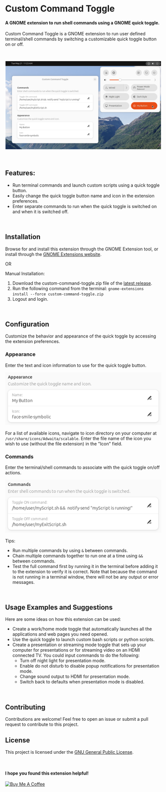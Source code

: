# Custom Command Toggle

#### A GNOME extension to run shell commands using a GNOME quick toggle.

Custom Command Toggle is a GNOME extension to run user defined terminal/shell commands by switching a customizable quick toggle button on or off.

<br>

![Screenshot-main](screenshots/Screenshot-main.png)

<br>

## Features:

- Run terminal commands and launch custom scripts using a quick toggle button.
- Easily change the quick toggle button name and icon in the extension preferences.
- Enter separate commands to run when the quick toggle is switched on and when it is switched off.

<br>

## Installation

Browse for and install this extension through the GNOME Extension tool, or install through the [GNOME Extensions website](https://extensions.gnome.org/extension/7012/custom-command-toggle/).

OR

Manual Installation:

1. Download the  custom-command-toggle.zip file of the [latest release](https://github.com/StorageB/custom-command-toggle/releases/tag/v2). 
2. Run the following command from the terminal:
`gnome-extensions install --force custom-command-toggle.zip`
3. Logout and login.

<br>

## Configuration

Customize the behavior and appearance of the quick toggle by accessing the extension preferences.

### Appearance

Enter the text and icon information to use for the quick toggle button. 

![Screenshot-appearance](screenshots/Screenshot-appearance.png)

For a list of available icons, navigate to icon directory on your computer at `/usr/share/icons/Adwaita/scalable`. Enter the file name of the icon you wish to use (without the file extension) in the "Icon" field.



### Commands

Enter the terminal/shell commands to associate with the quick toggle on/off actions.

![Screenshot-commands](screenshots/Screenshot-commands.png)

Tips:
- Run multiple commands by using `&` between commands.
- Chain multiple commands together to run one at a time using `&&` between commands.
- Test the full command first by running it in the terminal before adding it to the extension to verify it is correct. Note that because the command is not running in a terminal window, there will not be any output or error messages.

<br>

## Usage Examples and Suggestions

Here are some ideas on how this extension can be used:
- Create a work/home mode toggle that automatically launches all the applications and web pages you need opened.
- Use the quick toggle to launch custom bash scripts or python scripts. 
- Create a presentation or streaming mode toggle that sets up your computer for presentations or for streaming video on an HDMI connected TV. You could input commands to do the following:
    - Turn off night light for presentation mode.
    - Enable do not disturb to disable popup notifications for presentation mode.
    - Change sound output to HDMI for presentation mode.
    - Switch back to defaults when presentation mode is disabled.


<br>

## Contributing

Contributions are welcome! Feel free to open an issue or submit a pull request to contribute to this project.
<br>

## License

This project is licensed under the [GNU General Public License](http://www.gnu.org/licenses/).

<br>

#### I hope you found this extension helpful!

<a href="https://www.buymeacoffee.com/StorageB" target="_blank"><img src="https://cdn.buymeacoffee.com/buttons/v2/default-yellow.png" alt="Buy Me A Coffee" style="height: 36px !important;width: 131px !important;" ></a>


